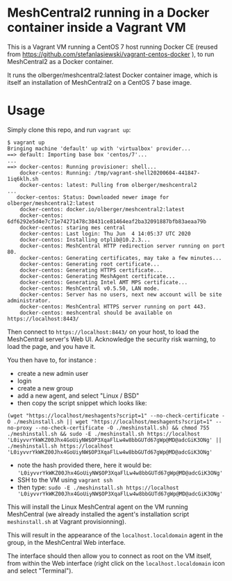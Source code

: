# MeshCentral2 running in a Docker container inside a Vagrant VM

This is a Vagrant VM running a CentOS 7 host running Docker CE (reused
from https://github.com/stefanlasiewski/vagrant-centos-docker ), to
run MeshCentral2 as a Docker container.

It runs the olberger/meshcentral2:latest Docker container image, which
is itself an installation of MeshCentral2 on a CentOS 7 base image.


# Usage

Simply clone this repo, and run `vagrant up`:

```
$ vagrant up
Bringing machine 'default' up with 'virtualbox' provider...
==> default: Importing base box 'centos/7'...
...
==> docker-centos: Running provisioner: shell...
    docker-centos: Running: /tmp/vagrant-shell20200604-441847-1iq6klh.sh
    docker-centos: latest: Pulling from olberger/meshcentral2
...
   docker-centos: Status: Downloaded newer image for olberger/meshcentral2:latest
    docker-centos: docker.io/olberger/meshcentral2:latest
    docker-centos: 6df6292e5d4e7c71e74271478c38431ce81464eaf2ba32091887bfb83aeaa79b
    docker-centos: staring mes central
    docker-centos: Last login: Thu Jun  4 14:05:37 UTC 2020
    docker-centos: Installing otplib@10.2.3...
    docker-centos: MeshCentral HTTP redirection server running on port 80.
    docker-centos: Generating certificates, may take a few minutes...
    docker-centos: Generating root certificate...
    docker-centos: Generating HTTPS certificate...
    docker-centos: Generating MeshAgent certificate...
    docker-centos: Generating Intel AMT MPS certificate...
    docker-centos: MeshCentral v0.5.50, LAN mode.
    docker-centos: Server has no users, next new account will be site administrator.
    docker-centos: MeshCentral HTTPS server running on port 443.
    docker-centos: meshcentral should be available on https://localhost:8443/
```

Then connect to `https://localhost:8443/` on your host, to load the
MeshCentral server's Web UI. Acknowledge the security risk warning, to
load the page, and you have it.

You then have to, for instance :
- create a new admin user
- login
- create a new group
- add a new agent, and select "Linux / BSD"
- then copy the script snippet which looks like:
```
(wget "https://localhost/meshagents?script=1" --no-check-certificate -O ./meshinstall.sh || wget "https://localhost/meshagents?script=1" --no-proxy --no-check-certificate -O ./meshinstall.sh) && chmod 755 ./meshinstall.sh && sudo -E ./meshinstall.sh https://localhost 'L0iyvvrYkWKZ00Jhx4GoUiyNW$OP3XqaFlLw4w8bbGUTd67gWp@MD@adcGiK3ONg' || ./meshinstall.sh https://localhost 'L0iyvvrYkWKZ00Jhx4GoUiyNW$OP3XqaFlLw4w8bbGUTd67gWp@MD@adcGiK3ONg'
```
- note the hash provided there, here it would be: `'L0iyvvrYkWKZ00Jhx4GoUiyNW$OP3XqaFlLw4w8bbGUTd67gWp@MD@adcGiK3ONg'`
- SSH to the VM using `vagrant ssh`
- then type: `sudo -E ./meshinstall.sh https://localhost 'L0iyvvrYkWKZ00Jhx4GoUiyNW$OP3XqaFlLw4w8bbGUTd67gWp@MD@adcGiK3ONg'`

This will install the Linux MeshCentral agent on the VM running MeshCentral (we already installed the agent's installation script `meshinstall.sh` at Vagrant provisionning).

This will result in the appearance of the `localhost.localdomain` agent in the group, in the MeshCentral Web interface.

The interface should then allow you to connect as root on the VM itself, from within the Web interface (right click on the `localhost.localdomain` icon and select "Terminal").
